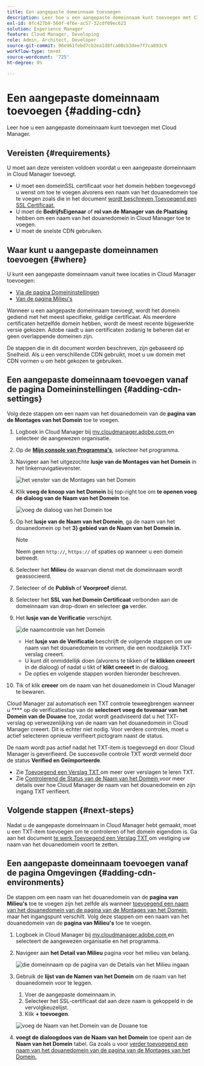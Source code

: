 ```yaml
---
title: Een aangepaste domeinnaam toevoegen
description: Leer hoe u een aangepaste domeinnaam kunt toevoegen met Cloud Manager.
exl-id: 0fc427b9-560f-4f6e-ac57-32cdf09ec623
solution: Experience Manager
feature: Cloud Manager, Developing
role: Admin, Architect, Developer
source-git-commit: 06e961febd7cb2ea1d8fca00cb3dee7f7ca893c9
workflow-type: tm+mt
source-wordcount: '725'
ht-degree: 0%

---
```



# Een aangepaste domeinnaam toevoegen {#adding-cdn}

Leer hoe u een aangepaste domeinnaam kunt toevoegen met Cloud Manager.

## Vereisten {#requirements}

U moet aan deze vereisten voldoen voordat u een aangepaste domeinnaam in Cloud Manager toevoegt.

* U moet een domeinSSL certificaat voor het domein hebben toegevoegd u wenst om toe te voegen alvorens een naam van het douanedomein toe te voegen zoals die in het document [ wordt beschreven Toevoegend een SSL Certificaat.](/help/implementing/cloud-manager/managing-ssl-certifications/add-ssl-certificate.md)
* U moet de **BedrijfsEigenaar** of **rol van de Manager van de Plaatsing** hebben om een naam van het douanedomein in Cloud Manager toe te voegen.
* U moet de snelste CDN gebruiken.

## Waar kunt u aangepaste domeinnamen toevoegen {#where}

U kunt een aangepaste domeinnaam vanuit twee locaties in Cloud Manager toevoegen:

* [Via de pagina Domeininstellingen](#adding-cdn-settings)
* [Van de pagina Milieu&#39;s](#adding-cdn-environments)

Wanneer u een aangepaste domeinnaam toevoegt, wordt het domein gediend met het meest specifieke, geldige certificaat. Als meerdere certificaten hetzelfde domein hebben, wordt de meest recente bijgewerkte versie gekozen. Adobe raadt u aan certificaten zodanig te beheren dat er geen overlappende domeinen zijn.

De stappen die in dit document worden beschreven, zijn gebaseerd op Snelheid. Als u een verschillende CDN gebruikt, moet u uw domein met CDN vormen u om hebt gekozen te gebruiken.

## Een aangepaste domeinnaam toevoegen vanaf de pagina Domeininstellingen {#adding-cdn-settings}

Volg deze stappen om een naam van het douanedomein van de **pagina van de Montages van het Domein** toe te voegen.

1. Logboek in Cloud Manager bij [ my.cloudmanager.adobe.com ](https://my.cloudmanager.adobe.com/) en selecteer de aangewezen organisatie.

1. Op de **[Mijn console van Programma&#39;s](/help/implementing/cloud-manager/navigation.md#my-programs)**, selecteer het programma.

1. Navigeer aan het uitgezochte **lusje van de Montages van het Domein** in het linkernavigatievenster.

   ![ het venster van de Montages van het Domein ](/help/implementing/cloud-manager/assets/cdn/cdn-create.png)

1. Klik **voeg de knoop van het Domein** bij top-right toe om **te openen voeg de dialoog van de Naam van het Domein** toe.

   ![ voeg de dialoog van het Domein toe ](/help/implementing/cloud-manager/assets/cdn/add-cdn1.png)

1. Op het **lusje van de Naam van het Domein**, ga de naam van het douanedomein op het **3} gebied van de Naam van het Domein in.**

   >[!NOTE]
   >
   >Neem geen `http://`, `https://` of spaties op wanneer u een domein betreedt.

1. Selecteer het **Milieu** de waarvan dienst met de domeinnaam wordt geassocieerd.

1. Selecteer of de **Publish** of **Voorproef** dienst.

1. Selecteer het **SSL van het Domein Certificaat** verbonden aan de domeinnaam van drop-down en selecteer **ga** verder.

1. Het **lusje van de Verificatie** verschijnt.

   ![ de naamcontrole van het Domein ](/help/implementing/cloud-manager/assets/cdn/cdn-create6.png)

   * Het **lusje van de Verificatie** beschrijft de volgende stappen om uw naam van het douanedomein te vormen, die een noodzakelijk TXT- verslag creeert.
   * U kunt dit onmiddellijk doen (alvorens te tikken of **te klikken creeert** in de dialoog) of nadat u tikt of **klikt creeert** in de dialoog.
   * De opties en volgende stappen worden hieronder beschreven.

1. Tik of klik **creeer** om de naam van het douanedomein in Cloud Manager te bewaren.

Cloud Manager zal automatisch een TXT controle teweegbrengen wanneer u **** op de verificatiestap van de **selecteert voeg de tovenaar van het Domein van de Douane** toe, zodat wordt geadviseerd dat u het TXT- verslag op verwezenlijking van de naam van het douanedomein in Cloud Manager creeert. Dit is echter niet nodig. Voor verdere controles, moet u actief selecteren opnieuw verifieert pictogram naast de status.

De naam wordt pas actief nadat het TXT-item is toegevoegd en door Cloud Manager is geverifieerd. De succesvolle controle TXT wordt vermeld door de status **Verified en Geïmporteerde**.

* Zie [ Toevoegend een Verslag TXT ](/help/implementing/cloud-manager/custom-domain-names/add-text-record.md) om meer over verslagen te leren TXT.
* Zie [ Controlerend de Status van de Naam van het Domein ](/help/implementing/cloud-manager/custom-domain-names/check-domain-name-status.md) voor meer details over hoe Cloud Manager de naam van het douanedomein en zijn ingang TXT verifieert.

## Volgende stappen {#next-steps}

Nadat u de aangepaste domeinnaam in Cloud Manager hebt gemaakt, moet u een TXT-item toevoegen om te controleren of het domein eigendom is. Ga aan het document [ te werk Toevoegend een Verslag TXT ](/help/implementing/cloud-manager/custom-domain-names/add-text-record.md) om vestiging uw naam van het douanedomein voort te zetten.

## Een aangepaste domeinnaam toevoegen vanaf de pagina Omgevingen {#adding-cdn-environments}

De stappen om een naam van het douanedomein van de **pagina van Milieu&#39;s** toe te voegen zijn het zelfde als wanneer [ toevoegend een naam van het douanedomein van de pagina van de Montages van het Domein, ](#adding-cdn-settings) maar het ingangspunt verschilt. Volg deze stappen om een naam van het douanedomein van de **pagina van Milieu&#39;s** toe te voegen.

1. Logboek in Cloud Manager bij [ my.cloudmanager.adobe.com ](https://my.cloudmanager.adobe.com/) en selecteert de aangewezen organisatie en het programma.

1. Navigeer aan **het Detail van Milieu** pagina voor het milieu van belang.

   ![ die domeinnaam op de pagina van de Details van het Milieu ingaan ](/help/implementing/cloud-manager/assets/cdn/cdn-create4.png)

1. Gebruik de **lijst van de Namen van het Domein** om de naam van het douanedomein voor te leggen.

   1. Voer de aangepaste domeinnaam in.
   1. Selecteer het SSL-certificaat dat aan deze naam is gekoppeld in de vervolgkeuzelijst.
   1. Klik **+ toevoegen**.

   ![ voeg de Naam van het Domein van de Douane toe ](/help/implementing/cloud-manager/assets/cdn/cdn-create3.png)

1. **voegt de dialoogdoos van de Naam van het Domein** toe opent aan de **Naam van het Domein** tabel. Ga zoals u voor [ verder toevoegend een naam van het douanedomein van de pagina van de Montages van het Domein.](#adding-cdn-settings)

